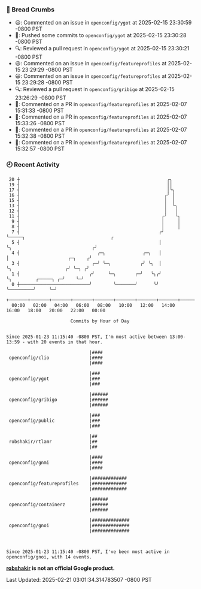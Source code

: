 ### 🍞 Bread Crumbs

 * 😃: Commented on an issue in `openconfig/ygot` at 2025-02-15 23:30:59 -0800 PST
 * 🚢: Pushed some commits to `openconfig/ygot` at 2025-02-15 23:30:28 -0800 PST
 * 🔍: Reviewed a pull request in  `openconfig/ygot` at 2025-02-15 23:30:21 -0800 PST
 * 😃: Commented on an issue in `openconfig/featureprofiles` at 2025-02-15 23:29:29 -0800 PST
 * 😃: Commented on an issue in `openconfig/featureprofiles` at 2025-02-15 23:29:28 -0800 PST
 * 🔍: Reviewed a pull request in  `openconfig/gribigo` at 2025-02-15 23:26:29 -0800 PST
 * 💬: Commented on a PR in  `openconfig/featureprofiles` at 2025-02-07 15:31:33 -0800 PST
 * 💬: Commented on a PR in  `openconfig/featureprofiles` at 2025-02-07 15:33:26 -0800 PST
 * 💬: Commented on a PR in  `openconfig/featureprofiles` at 2025-02-07 15:32:38 -0800 PST
 * 💬: Commented on a PR in  `openconfig/featureprofiles` at 2025-02-07 15:32:57 -0800 PST

### 🕘 Recent Activity
```
 20 ┼                                                       ╭╮
 19 ┤                                                       ││
 17 ┤                                                       │╰╮
 16 ┤                                                      ╭╯ │
 15 ┤                                                      │  │
 13 ┤                                                      │  ╰╮
 12 ┤                                                      │   │
 11 ┤                                                     ╭╯   ╰╮
  9 ┤                                                     │     │
  8 ┤                                                     │     │
  7 ┤                                                    ╭╯     ╰─────╮                                ╭
  5 ┤                                                    │            ╰╮                              ╭╯
  4 ┤                             ╭─╮              ╭─╮   │             │                      ╭─╮    ╭╯
  3 ┤                           ╭─╯ ╰─╮           ╭╯ ╰╮  │             ╰╮                    ╭╯ ╰─╮ ╭╯
  1 ┤                          ╭╯     ╰─╮       ╭─╯   ╰╮╭╯              ╰╮         ╭─────╮ ╭─╯    ╰─╯
  0 ┼──────────────────────────╯        ╰───────╯      ╰╯                ╰─────────╯     ╰─╯
    +───────+───────+───────+───────+───────+───────+───────+───────+───────+───────+───────+───────+────
  00:00   02:00   04:00   06:00   08:00   10:00   12:00   14:00   16:00   18:00   20:00   22:00   00:00   

						Commits by Hour of Day


Since 2025-01-23 11:15:40 -0800 PST, I'm most active between 13:00-13:59 - with 20 events in that hour.

```



```
                               |####
 openconfig/clio               |####
                               |####

                               |###
 openconfig/ygot               |###
                               |###

                               |######
 openconfig/gribigo            |######
                               |######

                               |###
 openconfig/public             |###
                               |###

                               |##
 robshakir/rtlamr              |##
                               |##

                               |####
 openconfig/gnmi               |####
                               |####

                               |#############
 openconfig/featureprofiles    |#############
                               |#############

                               |######
 openconfig/containerz         |######
                               |######

                               |##############
 openconfig/gnoi               |##############
                               |##############



Since 2025-01-23 11:15:40 -0800 PST, I've been most active in openconfig/gnoi, with 14 events.

```
**[robshakir](mailto:robjs@google.com) is not an official Google product.**  


Last Updated: 2025-02-21 03:01:34.314783507 -0800 PST
